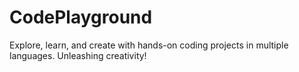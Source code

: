 # CodePlayground
Explore, learn, and create with hands-on coding projects in multiple languages. Unleashing creativity!
